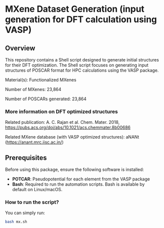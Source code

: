 # **MXene Dataset Generation** (input generation for DFT calculation using VASP)

## Overview
This repository contains a Shell script designed to generate initial structures for their DFT optimization. The Shell script focuses on generating input structures of POSCAR format for HPC calculations using the VASP package.

Material(s): Functionalized MXenes

Number of MXenes: 23,864

Number of POSCARs generated: 23,864

### More information on DFT optimized structures

Related publication: A. C. Rajan et al. Chem. Mater. 2018, https://pubs.acs.org/doi/abs/10.1021/acs.chemmater.8b00686 

Related MXene database (with VASP optimized structures): aNANt (https://anant.mrc.iisc.ac.in/)

## Prerequisites
Before using this package, ensure the following software is installed:
- **POTCAR**: Pseudopotential for each element from the VASP package
- **Bash**: Required to run the automation scripts. Bash is available by default on Linux/macOS. 

### How to run the script?
You can simply run:

```bash
bash mx.sh

